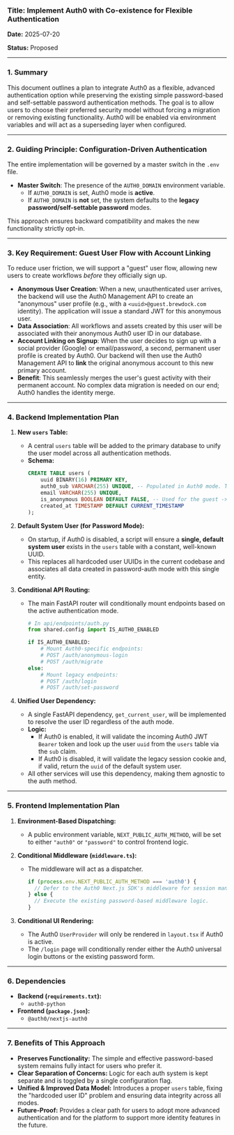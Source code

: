 ### Title: Implement Auth0 with Co-existence for Flexible Authentication

**Date:** 2025-07-20

**Status:** Proposed

---

### 1. Summary

This document outlines a plan to integrate Auth0 as a flexible, advanced authentication option while preserving the existing simple password-based and self-settable password authentication methods. The goal is to allow users to choose their preferred security model without forcing a migration or removing existing functionality. Auth0 will be enabled via environment variables and will act as a superseding layer when configured.

---

### 2. Guiding Principle: Configuration-Driven Authentication

The entire implementation will be governed by a master switch in the `.env` file.

*   **Master Switch**: The presence of the `AUTH0_DOMAIN` environment variable.
    *   If `AUTH0_DOMAIN` is set, Auth0 mode is **active**.
    *   If `AUTH0_DOMAIN` is **not** set, the system defaults to the **legacy password/self-settable password** modes.

This approach ensures backward compatibility and makes the new functionality strictly opt-in.

---

### 3. Key Requirement: Guest User Flow with Account Linking

To reduce user friction, we will support a "guest" user flow, allowing new users to create workflows *before* they officially sign up.

*   **Anonymous User Creation**: When a new, unauthenticated user arrives, the backend will use the Auth0 Management API to create an "anonymous" user profile (e.g., with a `<uuid>@guest.brewdock.com` identity). The application will issue a standard JWT for this anonymous user.
*   **Data Association**: All workflows and assets created by this user will be associated with their anonymous Auth0 user ID in our database.
*   **Account Linking on Signup**: When the user decides to sign up with a social provider (Google) or email/password, a second, permanent user profile is created by Auth0. Our backend will then use the Auth0 Management API to **link** the original anonymous account to this new primary account.
*   **Benefit**: This seamlessly merges the user's guest activity with their permanent account. No complex data migration is needed on our end; Auth0 handles the identity merge.

---

### 4. Backend Implementation Plan

1.  **New `users` Table:**
    *   A central `users` table will be added to the primary database to unify the user model across all authentication methods.
    *   **Schema:**
        ```sql
        CREATE TABLE users (
            uuid BINARY(16) PRIMARY KEY,
            auth0_sub VARCHAR(255) UNIQUE, -- Populated in Auth0 mode. The Auth0 user ID.
            email VARCHAR(255) UNIQUE,
            is_anonymous BOOLEAN DEFAULT FALSE, -- Used for the guest -> registered flow in Auth0 mode.
            created_at TIMESTAMP DEFAULT CURRENT_TIMESTAMP
        );
        ```

2.  **Default System User (for Password Mode):**
    *   On startup, if Auth0 is disabled, a script will ensure a **single, default system user** exists in the `users` table with a constant, well-known UUID.
    *   This replaces all hardcoded user UUIDs in the current codebase and associates all data created in password-auth mode with this single entity.

3.  **Conditional API Routing:**
    *   The main FastAPI router will conditionally mount endpoints based on the active authentication mode.
        ```python
        # In api/endpoints/auth.py
        from shared.config import IS_AUTH0_ENABLED

        if IS_AUTH0_ENABLED:
            # Mount Auth0-specific endpoints:
            # POST /auth/anonymous-login
            # POST /auth/migrate
        else:
            # Mount legacy endpoints:
            # POST /auth/login
            # POST /auth/set-password
        ```

4.  **Unified User Dependency:**
    *   A single FastAPI dependency, `get_current_user`, will be implemented to resolve the user ID regardless of the auth mode.
    *   **Logic:**
        *   If Auth0 is enabled, it will validate the incoming Auth0 JWT `Bearer` token and look up the user `uuid` from the `users` table via the `sub` claim.
        *   If Auth0 is disabled, it will validate the legacy session cookie and, if valid, return the `uuid` of the default system user.
    *   All other services will use this dependency, making them agnostic to the auth method.

---

### 5. Frontend Implementation Plan

1.  **Environment-Based Dispatching:**
    *   A public environment variable, `NEXT_PUBLIC_AUTH_METHOD`, will be set to either `"auth0"` or `"password"` to control frontend logic.

2.  **Conditional Middleware (`middleware.ts`):**
    *   The middleware will act as a dispatcher.
        ```typescript
        if (process.env.NEXT_PUBLIC_AUTH_METHOD === 'auth0') {
          // Defer to the Auth0 Next.js SDK's middleware for session management.
        } else {
          // Execute the existing password-based middleware logic.
        }
        ```

3.  **Conditional UI Rendering:**
    *   The Auth0 `UserProvider` will only be rendered in `layout.tsx` if Auth0 is active.
    *   The `/login` page will conditionally render either the Auth0 universal login buttons or the existing password form.

---

### 6. Dependencies

*   **Backend (`requirements.txt`):**
    *   `auth0-python`
*   **Frontend (`package.json`):**
    *   `@auth0/nextjs-auth0`

---

### 7. Benefits of This Approach

*   **Preserves Functionality:** The simple and effective password-based system remains fully intact for users who prefer it.
*   **Clear Separation of Concerns:** Logic for each auth system is kept separate and is toggled by a single configuration flag.
*   **Unified & Improved Data Model:** Introduces a proper `users` table, fixing the "hardcoded user ID" problem and ensuring data integrity across all modes.
*   **Future-Proof:** Provides a clear path for users to adopt more advanced authentication and for the platform to support more identity features in the future. 